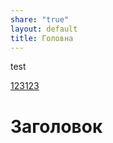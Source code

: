 ```yaml
---
share: "true"
layout: default
title: Головна
---
```



test

[123123](index.md#заголовок)


# Заголовок
